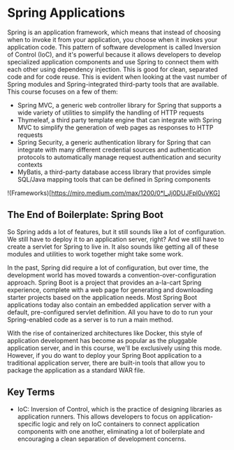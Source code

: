 # Spring Applications

Spring is an application framework, which means that instead of choosing when to invoke it from your application, you choose when it 
invokes your application code. This pattern of software development is called Inversion of Control (IoC), and it's powerful because it 
allows developers to develop specialized application components and use Spring to connect them with each other using dependency injection. 
This is good for clean, separated code and for code reuse. This is evident when looking at the vast number of Spring modules and 
Spring-integrated third-party tools that are available. This course focuses on a few of them:

* Spring MVC, a generic web controller library for Spring that supports a wide variety of utilities to simplify the handling of HTTP requests
* Thymeleaf, a third party template engine that can integrate with Spring MVC to simplify the generation of web pages as responses to HTTP requests
* Spring Security, a generic authentication library for Spring that can integrate with many different credential sources and authentication protocols to automatically manage request authentication and security contexts
* MyBatis, a third-party database access library that provides simple SQL/Java mapping tools that can be defined in Spring components

!(Frameworks)[https://miro.medium.com/max/1200/0*l_Jj0DUJFpl0uVKG]

## The End of Boilerplate: Spring Boot
So Spring adds a lot of features, but it still sounds like a lot of configuration. We still have to deploy it to an application server, right? 
And we still have to create a servlet for Spring to live in. It also sounds like getting all of these modules and utilities to work together might take some work.

In the past, Spring did require a lot of configuration, but over time, the development world has moved towards a convention-over-configuration approach. 
Spring Boot is a project that provides an a-la-cart Spring experience, complete with a web page for generating and downloading starter projects based on 
the application needs. Most Spring Boot applications today also contain an embedded application server with a default, pre-configured servlet definition. 
All you have to do to run your Spring-enabled code as a server is to run a main method.

With the rise of containerized architectures like Docker, this style of application development has become as popular as the pluggable application server, 
and in this course, we'll be exclusively using this mode. However, if you do want to deploy your Spring Boot application to a traditional application server, 
there are built-in tools that allow you to package the application as a standard WAR file.

## Key Terms
* IoC: Inversion of Control, which is the practice of designing libraries as application runners. This allows developers to focus on application-specific logic 
and rely on IoC containers to connect application components with one another, eliminating a lot of boilerplate and encouraging a clean separation of development 
concerns.
